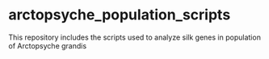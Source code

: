 # arctopsyche_population_scripts
This repository includes the scripts used to analyze silk genes in population of Arctopsyche grandis
